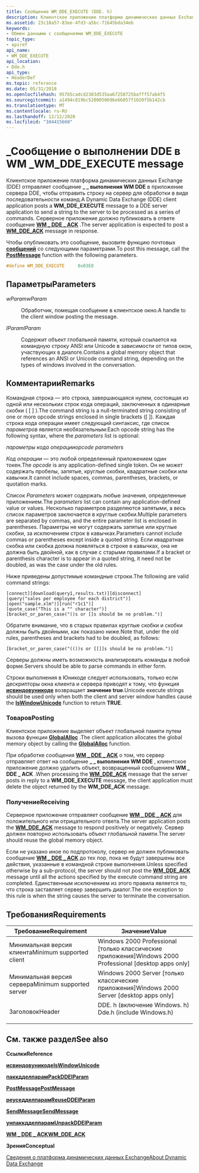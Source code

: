 ```yaml
---
title: Сообщение WM_DDE_EXECUTE (DDE. h)
description: Клиентское приложение платформа динамических данных Exchange (DDE) отправляет \_ \_ сообщение выполнения WM DDE в приложение сервера DDE, чтобы отправить строку на сервер для обработки в виде последовательности команд.
ms.assetid: 23c18a57-83ee-4fd3-a5bc-71645bda34eb
keywords:
- Обмен данными с сообщениями WM_DDE_EXECUTE
topic_type:
- apiref
api_name:
- WM_DDE_EXECUTE
api_location:
- Dde.h
api_type:
- HeaderDef
ms.topic: reference
ms.date: 05/31/2018
ms.openlocfilehash: 957b5cadcd2383d535aa67258725bafff57ab4f5
ms.sourcegitcommit: a1494c819bc5200050696e66057f1020f5b142cb
ms.translationtype: MT
ms.contentlocale: ru-RU
ms.lasthandoff: 12/12/2020
ms.locfileid: "104415660"
---
```

# <a name="wm_dde_execute-message"></a><span data-ttu-id="d0014-104">\_Сообщение о выполнении DDE в WM \_</span><span class="sxs-lookup"><span data-stu-id="d0014-104">WM\_DDE\_EXECUTE message</span></span>

<span data-ttu-id="d0014-105">Клиентское приложение платформа динамических данных Exchange (DDE) отправляет сообщение **\_ \_ выполнения WM DDE** в приложение сервера DDE, чтобы отправить строку на сервер для обработки в виде последовательности команд.</span><span class="sxs-lookup"><span data-stu-id="d0014-105">A Dynamic Data Exchange (DDE) client application posts a **WM\_DDE\_EXECUTE** message to a DDE server application to send a string to the server to be processed as a series of commands.</span></span> <span data-ttu-id="d0014-106">Серверное приложение должно публиковать в ответе сообщение [**WM \_ DDE \_ ACK**](wm-dde-ack.md) .</span><span class="sxs-lookup"><span data-stu-id="d0014-106">The server application is expected to post a [**WM\_DDE\_ACK**](wm-dde-ack.md) message in response.</span></span>

<span data-ttu-id="d0014-107">Чтобы опубликовать это сообщение, вызовите функцию почтовых [**сообщений**](/windows/desktop/api/winuser/nf-winuser-postmessagea) со следующими параметрами.</span><span class="sxs-lookup"><span data-stu-id="d0014-107">To post this message, call the [**PostMessage**](/windows/desktop/api/winuser/nf-winuser-postmessagea) function with the following parameters.</span></span>


```C++
#define WM_DDE_EXECUTE     0x03E8
```



## <a name="parameters"></a><span data-ttu-id="d0014-108">Параметры</span><span class="sxs-lookup"><span data-stu-id="d0014-108">Parameters</span></span>

<dl> <dt>

<span data-ttu-id="d0014-109">*wParam*</span><span class="sxs-lookup"><span data-stu-id="d0014-109">*wParam*</span></span> 
</dt> <dd>

<span data-ttu-id="d0014-110">Обработчик, помещая сообщение в клиентское окно.</span><span class="sxs-lookup"><span data-stu-id="d0014-110">A handle to the client window posting the message.</span></span>

</dd> <dt>

<span data-ttu-id="d0014-111">*lParam*</span><span class="sxs-lookup"><span data-stu-id="d0014-111">*lParam*</span></span> 
</dt> <dd>

<span data-ttu-id="d0014-112">Содержит объект глобальной памяти, который ссылается на командную строку ANSI или Unicode в зависимости от типов окон, участвующих в диалоге.</span><span class="sxs-lookup"><span data-stu-id="d0014-112">Contains a global memory object that references an ANSI or Unicode command string, depending on the types of windows involved in the conversation.</span></span>

</dd> </dl>

## <a name="remarks"></a><span data-ttu-id="d0014-113">Комментарии</span><span class="sxs-lookup"><span data-stu-id="d0014-113">Remarks</span></span>

<span data-ttu-id="d0014-114">Командная строка — это строка, завершающаяся нулем, состоящая из одной или нескольких строк кода операций, заключенных в одинарные скобки ( \[ \] ).</span><span class="sxs-lookup"><span data-stu-id="d0014-114">The command string is a null-terminated string consisting of one or more opcode strings enclosed in single brackets (\[ \]).</span></span> <span data-ttu-id="d0014-115">Каждая строка кода операции имеет следующий синтаксис, где список *параметров* является необязательным:</span><span class="sxs-lookup"><span data-stu-id="d0014-115">Each opcode string has the following syntax, where the *parameters* list is optional:</span></span>

<span data-ttu-id="d0014-116">*параметры кода операции*</span><span class="sxs-lookup"><span data-stu-id="d0014-116">*opcode parameters*</span></span>

<span data-ttu-id="d0014-117">*Код операции* — это любой определенный приложением один токен.</span><span class="sxs-lookup"><span data-stu-id="d0014-117">The *opcode* is any application-defined single token.</span></span> <span data-ttu-id="d0014-118">Он не может содержать пробелы, запятые, круглые скобки, квадратные скобки или кавычки.</span><span class="sxs-lookup"><span data-stu-id="d0014-118">It cannot include spaces, commas, parentheses, brackets, or quotation marks.</span></span>

<span data-ttu-id="d0014-119">Список *Parameters* может содержать любые значения, определенные приложением.</span><span class="sxs-lookup"><span data-stu-id="d0014-119">The *parameters* list can contain any application-defined value or values.</span></span> <span data-ttu-id="d0014-120">Несколько параметров разделяются запятыми, а весь список параметров заключается в круглые скобки.</span><span class="sxs-lookup"><span data-stu-id="d0014-120">Multiple parameters are separated by commas, and the entire parameter list is enclosed in parentheses.</span></span> <span data-ttu-id="d0014-121">Параметры не могут содержать запятые или круглые скобки, за исключением строк в кавычках.</span><span class="sxs-lookup"><span data-stu-id="d0014-121">Parameters cannot include commas or parentheses except inside a quoted string.</span></span> <span data-ttu-id="d0014-122">Если квадратная скобка или скобка должна появляться в строке в кавычках, она не должна быть двойной, как в случае с старыми правилами.</span><span class="sxs-lookup"><span data-stu-id="d0014-122">If a bracket or parenthesis character is to appear in a quoted string, it need not be doubled, as was the case under the old rules.</span></span>

<span data-ttu-id="d0014-123">Ниже приведены допустимые командные строки.</span><span class="sxs-lookup"><span data-stu-id="d0014-123">The following are valid command strings:</span></span>


```
[connect][download(query1,results.txt)][disconnect] 
[query("sales per employee for each district")] 
[open("sample.xlm")][run("r1c1")] 
[quote_case("This is a "" character")] 
[bracket_or_paren_case("()s or []s should be no problem.")] 
```



<span data-ttu-id="d0014-124">Обратите внимание, что в старых правилах круглые скобки и скобки должны быть двойными, как показано ниже.</span><span class="sxs-lookup"><span data-stu-id="d0014-124">Note that, under the old rules, parentheses and brackets had to be doubled, as follows:</span></span>


```
[bracket_or_paren_case("(())s or [[]]s should be no problem.")] 
```



<span data-ttu-id="d0014-125">Серверы должны иметь возможность анализировать команды в любой форме.</span><span class="sxs-lookup"><span data-stu-id="d0014-125">Servers should be able to parse commands in either form.</span></span>

<span data-ttu-id="d0014-126">Строки выполнения в Юникоде следует использовать, только если дескрипторы окна клиента и сервера приводят к тому, что функция [**исвиндовуникоде**](/windows/desktop/api/winuser/nf-winuser-iswindowunicode) возвращает **значение true**.</span><span class="sxs-lookup"><span data-stu-id="d0014-126">Unicode execute strings should be used only when both the client and server window handles cause the [**IsWindowUnicode**](/windows/desktop/api/winuser/nf-winuser-iswindowunicode) function to return **TRUE**.</span></span>

### <a name="posting"></a><span data-ttu-id="d0014-127">Товаров</span><span class="sxs-lookup"><span data-stu-id="d0014-127">Posting</span></span>

<span data-ttu-id="d0014-128">Клиентское приложение выделяет объект глобальной памяти путем вызова функции [**GlobalAlloc**](/windows/desktop/api/winbase/nf-winbase-globalalloc) .</span><span class="sxs-lookup"><span data-stu-id="d0014-128">The client application allocates the global memory object by calling the [**GlobalAlloc**](/windows/desktop/api/winbase/nf-winbase-globalalloc) function.</span></span>

<span data-ttu-id="d0014-129">При обработке сообщения [**WM \_ DDE \_ ACK**](wm-dde-ack.md) о том, что сервер отправляет ответ на сообщение **\_ \_ выполнения WM DDE** , клиентское приложение должно удалить объект, возвращенный сообщением **WM \_ DDE \_ ACK** .</span><span class="sxs-lookup"><span data-stu-id="d0014-129">When processing the [**WM\_DDE\_ACK**](wm-dde-ack.md) message that the server posts in reply to a **WM\_DDE\_EXECUTE** message, the client application must delete the object returned by the **WM\_DDE\_ACK** message.</span></span>

### <a name="receiving"></a><span data-ttu-id="d0014-130">Получение</span><span class="sxs-lookup"><span data-stu-id="d0014-130">Receiving</span></span>

<span data-ttu-id="d0014-131">Серверное приложение отправляет сообщение [**WM \_ DDE \_ ACK**](wm-dde-ack.md) для положительного или отрицательного ответа.</span><span class="sxs-lookup"><span data-stu-id="d0014-131">The server application posts the [**WM\_DDE\_ACK**](wm-dde-ack.md) message to respond positively or negatively.</span></span> <span data-ttu-id="d0014-132">Сервер должен повторно использовать объект глобальной памяти.</span><span class="sxs-lookup"><span data-stu-id="d0014-132">The server should reuse the global memory object.</span></span>

<span data-ttu-id="d0014-133">Если не указано иное по подпротоколу, сервер не должен публиковать сообщение [**WM \_ DDE \_ ACK**](wm-dde-ack.md) до тех пор, пока не будут завершены все действия, указанные в командной строке выполнения.</span><span class="sxs-lookup"><span data-stu-id="d0014-133">Unless specified otherwise by a sub-protocol, the server should not post the [**WM\_DDE\_ACK**](wm-dde-ack.md) message until all the actions specified by the execute command string are completed.</span></span> <span data-ttu-id="d0014-134">Единственным исключением из этого правила является то, что строка заставляет сервер завершить диалог.</span><span class="sxs-lookup"><span data-stu-id="d0014-134">The one exception to this rule is when the string causes the server to terminate the conversation.</span></span>

## <a name="requirements"></a><span data-ttu-id="d0014-135">Требования</span><span class="sxs-lookup"><span data-stu-id="d0014-135">Requirements</span></span>



| <span data-ttu-id="d0014-136">Требование</span><span class="sxs-lookup"><span data-stu-id="d0014-136">Requirement</span></span> | <span data-ttu-id="d0014-137">Значение</span><span class="sxs-lookup"><span data-stu-id="d0014-137">Value</span></span> |
|-------------------------------------|------------------------------------------------------------------------------------------------------|
| <span data-ttu-id="d0014-138">Минимальная версия клиента</span><span class="sxs-lookup"><span data-stu-id="d0014-138">Minimum supported client</span></span><br/> | <span data-ttu-id="d0014-139">Windows 2000 Professional \[только классические приложения\]</span><span class="sxs-lookup"><span data-stu-id="d0014-139">Windows 2000 Professional \[desktop apps only\]</span></span><br/>                                           |
| <span data-ttu-id="d0014-140">Минимальная версия сервера</span><span class="sxs-lookup"><span data-stu-id="d0014-140">Minimum supported server</span></span><br/> | <span data-ttu-id="d0014-141">Windows 2000 Server \[только классические приложения\]</span><span class="sxs-lookup"><span data-stu-id="d0014-141">Windows 2000 Server \[desktop apps only\]</span></span><br/>                                                 |
| <span data-ttu-id="d0014-142">Заголовок</span><span class="sxs-lookup"><span data-stu-id="d0014-142">Header</span></span><br/>                   | <dl> <span data-ttu-id="d0014-143"><dt>DDE. h (включение Windows. h)</dt></span><span class="sxs-lookup"><span data-stu-id="d0014-143"><dt>Dde.h (include Windows.h)</dt></span></span> </dl> |



## <a name="see-also"></a><span data-ttu-id="d0014-144">См. также раздел</span><span class="sxs-lookup"><span data-stu-id="d0014-144">See also</span></span>

<dl> <dt>

<span data-ttu-id="d0014-145">**Ссылки**</span><span class="sxs-lookup"><span data-stu-id="d0014-145">**Reference**</span></span>
</dt> <dt>

[<span data-ttu-id="d0014-146">**исвиндовуникоде**</span><span class="sxs-lookup"><span data-stu-id="d0014-146">**IsWindowUnicode**</span></span>](/windows/desktop/api/winuser/nf-winuser-iswindowunicode)
</dt> <dt>

[<span data-ttu-id="d0014-147">**паккдделпарам**</span><span class="sxs-lookup"><span data-stu-id="d0014-147">**PackDDElParam**</span></span>](/windows/desktop/api/Dde/nf-dde-packddelparam)
</dt> <dt>

[<span data-ttu-id="d0014-148">**PostMessage**</span><span class="sxs-lookup"><span data-stu-id="d0014-148">**PostMessage**</span></span>](/windows/desktop/api/winuser/nf-winuser-postmessagea)
</dt> <dt>

[<span data-ttu-id="d0014-149">**реуседделпарам**</span><span class="sxs-lookup"><span data-stu-id="d0014-149">**ReuseDDElParam**</span></span>](/windows/desktop/api/Dde/nf-dde-reuseddelparam)
</dt> <dt>

[<span data-ttu-id="d0014-150">**SendMessage**</span><span class="sxs-lookup"><span data-stu-id="d0014-150">**SendMessage**</span></span>](/windows/desktop/api/winuser/nf-winuser-sendmessage)
</dt> <dt>

[<span data-ttu-id="d0014-151">**унпаккдделпарам**</span><span class="sxs-lookup"><span data-stu-id="d0014-151">**UnpackDDElParam**</span></span>](/windows/desktop/api/Dde/nf-dde-unpackddelparam)
</dt> <dt>

[<span data-ttu-id="d0014-152">**WM \_ DDE \_ ACK**</span><span class="sxs-lookup"><span data-stu-id="d0014-152">**WM\_DDE\_ACK**</span></span>](wm-dde-ack.md)
</dt> <dt>

<span data-ttu-id="d0014-153">**Зрения**</span><span class="sxs-lookup"><span data-stu-id="d0014-153">**Conceptual**</span></span>
</dt> <dt>

[<span data-ttu-id="d0014-154">Сведения о платформа динамических данных Exchange</span><span class="sxs-lookup"><span data-stu-id="d0014-154">About Dynamic Data Exchange</span></span>](about-dynamic-data-exchange.md)
</dt> </dl>

 

